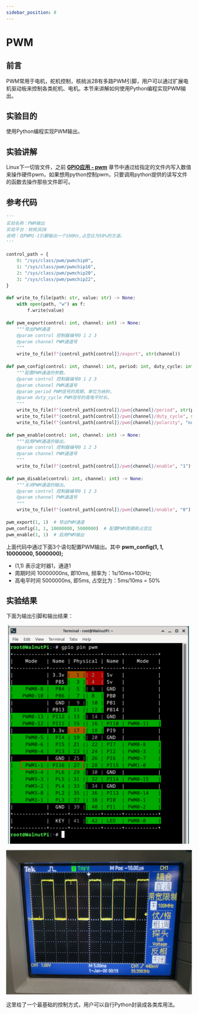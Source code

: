 ```yaml
---
sidebar_position: 8
---
```


# PWM

## 前言

PWM常用于电机，舵机控制，核桃派2B有多路PWM引脚，用户可以通过扩展电机驱动板来控制各类舵机、电机。本节来讲解如何使用Python编程实现PWM输出。

## 实验目的

使用Python编程实现PWM输出。

## 实验讲解

Linux下一切皆文件，之前 [**GPIO应用 - pwm**](../../gpio/pwm.md) 章节中通过给指定的文件内写入数值来操作硬件pwm，如果想用python控制pwm，只要调用python提供的读写文件的函数去操作那些文件即可。

## 参考代码

```python
'''
实验名称：PWM输出
实验平台：核桃派2B
说明：在PWM1-1引脚输出一个100Hz,占空比为50%的方波。
'''

control_path = {
    0: "/sys/class/pwm/pwmchip0",
    1: "/sys/class/pwm/pwmchip16",
    2: "/sys/class/pwm/pwmchip20",
    3: "/sys/class/pwm/pwmchip22",
}

def write_to_file(path: str, value: str) -> None:
    with open(path, "w") as f:
        f.write(value)

def pwm_export(control: int, channel: int) -> None:
    """导出PWM通道
    @param control 控制器编号0 1 2 3
    @param channel PWM通道号
    """
    write_to_file(f"{control_path[control]}/export", str(channel))

def pwm_config(control: int, channel: int, period: int, duty_cycle: int) -> None:
    """配置PWM通道的参数。
    @param control 控制器编号0 1 2 3
    @param channel PWM通道号
    @param period PWM信号的周期，单位为纳秒。
    @param duty_cycle PWM信号的高电平时长。
    """
    write_to_file(f"{control_path[control]}/pwm{channel}/period", str(period))
    write_to_file(f"{control_path[control]}/pwm{channel}/duty_cycle", str(duty_cycle))
    write_to_file(f"{control_path[control]}/pwm{channel}/polarity", "normal")

def pwm_enable(control: int, channel: int) -> None:
    """启用PWM通道的输出。
    @param control 控制器编号0 1 2 3
    @param channel PWM通道号
    """
    write_to_file(f"{control_path[control]}/pwm{channel}/enable", "1")

def pwm_disable(control: int, channel: int) -> None:
    """关闭PWM通道的输出。
    @param control 控制器编号0 1 2 3
    @param channel PWM通道号
    """
    write_to_file(f"{control_path[control]}/pwm{channel}/enable", "0")

pwm_export(1, 1)  # 导出PWM通道
pwm_config(1, 1, 10000000, 5000000)  # 配置PWM周期和占空比
pwm_enable(1, 1)  # 启用PWM输出

```

上面代码中通过下面3个语句配置PWM输出。其中 **pwm_config(1, 1, 10000000, 5000000);** 

- (1,1) 表示定时器1，通道1
- 周期时间 10000000ns, 即10ms,  频率为：1s/10ms=100Hz; 
- 高电平时间 5000000ns, 即5ms, 占空比为：5ms/10ms = 50%

## 实验结果

下面为输出引脚和输出结果：

![pwm](./img/pwm/pwm1.png)

![pwm](./img/pwm/pwm2.png)

这里给了一个最基础的控制方式，用户可以自行Python封装成各类库用法。
